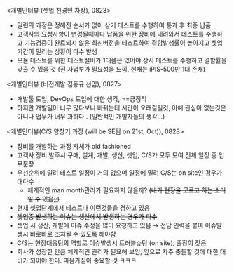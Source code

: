 <개별인터뷰 (셋업 천경민 차장), 0823>
- 일련의 과정은 정해진 순서가 없이 상기 테스트를 수행하여 통과 후 최종 납품
- 고객사의 요청사항이 변경될때마다 납품을 위한 장비에 내려와서 테스트를 수행하고 기능검증이 완료되지 않은 최신버전을 테스트하여 결함발생률이 높아지고 셋업기간이 밀리는 상황이 다수 발생
- 모듈 테스트를 위한 테스트설비가 1대쯤은 있어야 상시 테스트를 수행하고 결함률을 낮출 수 있을 것 (전 사업부가 필요성을 느낌, 현재는 iPIS-500만 1대 존재)

<개별인터뷰 (비전개발 김동규 선임), 0827>
- 개발툴 도입, DevOps 도입에 대한 생각, ==긍정적
- 하지만 개발일이 너무 많다보니 바뀌는데 시간이 오래걸릴것, 아예 관심이 없는것은 아니나 업무가 너무 과하다.. (일반적인 개발자들의 생각...)

<개별인터뷰(C/S 양창기 과장 (will be SE팀 on 21st, Oct)), 0828>
- 장비를 개발하는 과정 자체가 old fashioned
- 고객사 장비 발주시 구매, 설계, 개발, 생산, 셋업, C/S가 모두 모여 전체 일정 중 업무분장
- 우선순위에 밀려 테스트 일정이 거의 없으며 일정에 밀려 C/S는 on site인 경우가 대다수
	- 체계적인 man month관리가 필요하지 않을까? ~~(내가 현장을 모르고 하는 소리일 수 있음;;)~~
- 현재 셋업단계에서 테스트나 이런것들을 겸하고 있음
- ~~셋업중 발생하는 이슈는 생산에서 발생하는 경우가 다수~~
- 셋업 시 생산, 개발에 이슈 수정을 많이 요청하고 있음
	→ 전담 인력을 붙여 이슈발생시 바로바로 조치될 수 있도록 해야함
- C/S는 현장대응팀의 역할로 이슈발생시 트러블슈팅 (on site), 출장이 잦음
- 회사가 성장한 만큼 체계적인 관리가 필요해 보임, 앞으로 자주 충돌할 것에 대한 대비가 되어야 한다. 마음가짐이 중요할 것 ㅋㅋㅋ